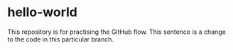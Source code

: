 # hello-world
This repository is for practising the GitHub flow.
This sentence is a change to the code in this particular branch.
